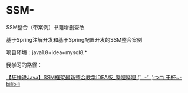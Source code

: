 # SSM-
SSM整合（带案例）书籍增删查改

基于Spring注解开发和基于Spring配置开发的SSM整合案例

项目环境：java1.8+idea+mysql8.*

我学习的路径：

[【狂神说Java】SSM框架最新整合教学IDEA版_哔哩哔哩 (゜-゜)つロ 干杯~-bilibili](https://www.bilibili.com/video/BV1RE41127rv)

